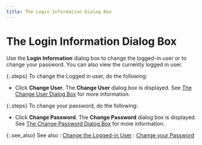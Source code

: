 ```yaml
---
title: The Login Information Dialog Box
---
```


# The Login Information Dialog Box


Use the **Login Information** dialog  box to change the logged-in user or to change your password. You can also  view the currently logged in user.


{:.steps}
To change the Logged in user, do the following:

- Click **Change 
 User**. The **Change User** dialog  box is displayed. See [The  Change User Dialog Box]({{site.wwe_baseurl}}/misc/the_change_user_dialog_box_status_bar_wwe.html) for more information.



{:.steps}
To change your password, do the following:

- Click **Change 
 Password**. The **Change Password**  dialog box is displayed. See [The  Change Password Dialog Box]({{site.wwe_baseurl}}/misc/the_change_password_dialog_box_status_bar_wwe.html) for more information.



{:.see_also}
See also
: [Change  the Logged-in User]({{site.wwe_baseurl}}/everest-client/logging-in/changing_the_logged_in_user.html)
: [Change  your Password]({{site.wwe_baseurl}}/everest-client/logging-in/change_your_password_status_bar_wwe.html)
